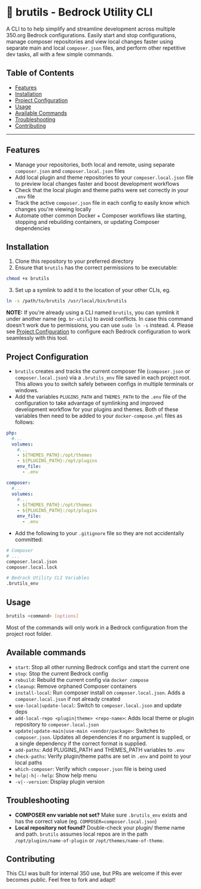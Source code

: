 # 🧰 brutils - Bedrock Utility CLI
A CLI to to help simplify and streamline development across multiple 350.org Bedrock configurations. Easily start and stop configurations, manage composer repositories and view local changes faster using separate main and local `composer.json` files, and perform other repetitive dev tasks, all with a few simple commands.

## Table of Contents

- [Features](#features)
- [Installation](#installation)
- [Project Configuration](#project-configuration)
- [Usage](#usage)
- [Available Commands](#available-commands)
- [Troubleshooting](#troubleshooting)
- [Contributing](#contributing)

---

## Features

- Manage your repositories, both local and remote, using separate `composer.json` and `composer.local.json` files
- Add local plugin and theme repositories to your `composer.local.json` file to preview local changes faster and boost development workflows
- Check that the local plugin and theme paths were set correctly in your `.env` file
- Track the active `composer.json` file in each config to easily know which changes you're viewing locally
- Automate other common Docker + Composer workflows like starting, stopping and
rebuilding containers, or updating Composer dependencies

## Installation
1. Clone this repository to your preferred directory
2. Ensure that `brutils` has the correct permissions to be executable:
```bash
chmod +x brutils
```
3. Set up a symlink to add it to the location of your other CLIs, eg.
```bash
ln -s /path/to/brutils /usr/local/bin/brutils
```
**NOTE:** If you're already using a CLI named `brutils`, you can symlink it under another name (eg. `br-utils`) to avoid conflicts. In case this command doesn't work due to permissions, you can use `sudo ln -s` instead.
4. Please see [Project Configuration](#project-configuration) to configure each Bedrock configuration to work seamlessly with this tool.

## Project Configuration
- `brutils` creates and tracks the current composer file (`composer.json` or `composer.local.json`) via a `.brutils_env` file saved in each project root. This allows you to switch safely between configs in multiple terminals or windows.
- Add the variables `PLUGINS_PATH` and `THEMES_PATH` to the `.env` file of the configuration to take advantage of symlinking and improved development workflow for your plugins and themes.
Both of these variables then need to be added to your `docker-compose.yml` files as follows:
```yml
php:
  #...
  volumes:
    #...
    - ${THEMES_PATH}:/opt/themes
    - ${PLUGINS_PATH}:/opt/plugins
    env_file:
      - .env

composer:
  #...
  volumes:
    #...
    - ${THEMES_PATH}:/opt/themes
    - ${PLUGINS_PATH}:/opt/plugins
    env_file:
      - .env
```
- Add the following to your `.gitignore` file so they are not accidentally committed:
```bash
# Composer
# ...
composer.local.json
composer.local.lock

# Bedrock Utility CLI Variables
.brutils_env
```

## Usage
```bash
brutils <command> [options]
```
Most of the commands will only work in a Bedrock configuration from the project root folder.

## Available commands
- `start`: Stop all other running Bedrock configs and start the current one
- `stop`: Stop the current Bedrock config
- `rebuild`: Rebuild the current config via `docker compose`
- `cleanup`: Remove orphaned Composer containers
- `install-local`: Run composer install on `composer.local.json`. Adds a `composer.local.json` if not already created
- `use-local|update-local`: Switch to `composer.local.json` and update deps
- `add-local-repo <plugin|theme> <repo-name>`: Adds local theme or plugin repository to `composer.local.json`
- `update|update-main|use-main <vendor/package>`: Switches to `composer.json`. Updates all dependencies if no argument is supplied, or a single dependency if the correct format is supplied.
- `add-paths`: Add PLUGINS_PATH and THEMES_PATH variables to `.env`
- `check-paths`: Verify plugin/theme paths are set in `.env` and point to your local paths
- `which-composer`: Verify which `composer.json` file is being used
- `help|-h|--help`: Show help menu
- `-v|--version`: Display plugin version

## Troubleshooting
- **COMPOSER env variable not set?**
Make sure `.brutils_env` exists and has the correct value (eg. `COMPOSER=composer.local.json`)
- **Local repository not found?**
Double-check your plugin/ theme name and path. `brutils` assumes local repos are in the path `/opt/plugins/name-of-plugin` or `/opt/themes/name-of-theme`.

## Contributing
This CLI was built for internal 350 use, but PRs are welcome if this ever becomes public. Feel free to fork and adapt!